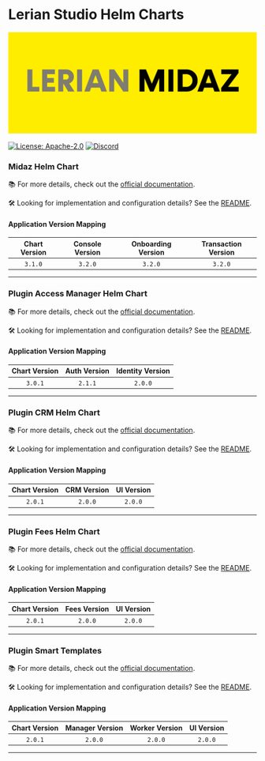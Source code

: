 # Lerian Studio Helm Charts

![banner](image/README/midaz-banner.png)


[![License: Apache-2.0](https://img.shields.io/badge/License-Apache_2.0-blue.svg)](https://github.com/LerianStudio/helm/blob/main/LICENSE)
[![Discord](https://img.shields.io/badge/Discord-Lerian%20Studio-%237289da.svg?logo=discord)](https://discord.gg/DnhqKwkGv3)

### Midaz Helm Chart 

📚 For more details, check out the [official documentation](https://docs.lerian.studio/docs/deploy-midaz-using-helm).

🛠️ Looking for implementation and configuration details? See the [README](https://charts.lerian.studio/charts/midaz).

#### Application Version Mapping

| Chart Version | Console Version | Onboarding Version | Transaction Version |
| :---: | :---: | :---: | :---: |
| `3.1.0` | `3.2.0` | `3.2.0` | `3.2.0` |
-----------------

### Plugin Access Manager Helm Chart    

📚 For more details, check out the [official documentation](https://docs.lerian.studio/docs/auth-identity).

🛠️ Looking for implementation and configuration details? See the [README](https://charts.lerian.studio/charts/plugin-access-manager).

#### Application Version Mapping

| Chart Version | Auth Version | Identity Version |
| :---: | :---: | :---: |
| `3.0.1` | `2.1.1` | `2.0.0` |

-----------------

### Plugin CRM Helm Chart

📚 For more details, check out the [official documentation](https://docs.lerian.studio/docs/crm).

🛠️ Looking for implementation and configuration details? See the [README](https://charts.lerian.studio/charts/plugin-crm).

#### Application Version Mapping

| Chart Version | CRM Version | UI Version |
| :---: | :---: | :---: |
| `2.0.1` | `2.0.0` | `2.0.0` |
-----------------

### Plugin Fees Helm Chart

📚 For more details, check out the [official documentation](https://docs.lerian.studio/docs/fee-engine).

🛠️ Looking for implementation and configuration details? See the [README](https://charts.lerian.studio/charts/plugin-fees).

#### Application Version Mapping

| Chart Version | Fees Version | UI Version |
| :---: | :---: | :---: |
| `2.0.1` | `2.0.0` | `2.0.0` |
-----------------

### Plugin Smart Templates

📚 For more details, check out the [official documentation](https://docs.lerian.studio/docs/smart-templates).

🛠️ Looking for implementation and configuration details? See the [README](https://charts.lerian.studio/charts/plugin-smart-templates).

#### Application Version Mapping

| Chart Version | Manager Version | Worker Version | UI Version |
| :---: | :---: | :---: | :---: |
| `2.0.1` | `2.0.0` | `2.0.0` | `2.0.0` |
-----------------

